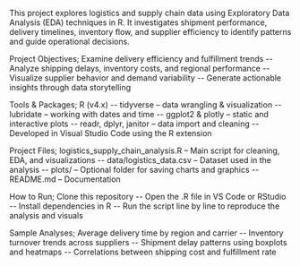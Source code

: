 This project explores logistics and supply chain data using Exploratory Data Analysis (EDA) techniques in R. It investigates shipment performance, delivery timelines, inventory flow, and supplier efficiency to identify patterns and guide operational decisions.

Project Objectives; Examine delivery efficiency and fulfillment trends -- Analyze shipping delays, inventory costs, and regional performance -- Visualize supplier behavior and demand variability -- Generate actionable insights through data storytelling

 Tools & Packages; R (v4.x) -- tidyverse – data wrangling & visualization -- lubridate – working with dates and time -- ggplot2 & plotly – static and interactive plots -- readr, dplyr, janitor – data import and cleaning -- Developed in Visual Studio Code using the R extension

 Project Files; logistics_supply_chain_analysis.R – Main script for cleaning, EDA, and visualizations -- data/logistics_data.csv – Dataset used in the analysis -- plots/ – Optional folder for saving charts and graphics -- README.md – Documentation

 How to Run; Clone this repository -- Open the .R file in VS Code or RStudio -- Install dependencies in R -- Run the script line by line to reproduce the analysis and visuals

Sample Analyses; Average delivery time by region and carrier -- Inventory turnover trends across suppliers -- Shipment delay patterns using boxplots and heatmaps -- Correlations between shipping cost and fulfillment rate 
